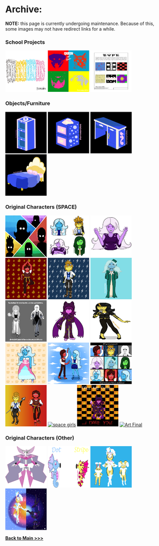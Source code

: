 # Archive: 

**NOTE:** this page is currently undergoing maintenance. Because of this, some images may not have redirect links for a while.

### School Projects
[<img src="images/negativespace.png" alt="negativespace" height="130" width="130" onContextMenu="return false;"/>](details/negativespace.md)
[<img src="images/animalalbum.png" alt="animalalbum" height="130" width="130" onContextMenu="return false;"/>](details/albumrecreation.md)
[<img src="images/typedesign.jpg" alt="typedesign" height="130" width="130" onContextMenu="return false;"/>](details/typedesign.md)

### Objects/Furniture
[<img src="images/objects/oceanbookshelf.png" alt="oceanbookshelf" height="130" width="130" onContextMenu="return false;"/>](details/objects/bookshelf.md)
[<img src="images/objects/oceandrawer.png" alt="oceandrawer" height="130" width="130" onContextMenu="return false;"/>](details/objects/oceandrawer.md)
[<img src="images/objects/oceandesk.png" alt="oceandesk" height="130" width="130" onContextMenu="return false;"/>](details/objects/oceandesk.md)
[<img src="images/objects/oceanbed.PNG" alt="oceanbed" height="130" width="130" onContextMenu="return false;"/>](details/objects/oceanbed.md)

### Original Characters (SPACE)

[<img src="images/SPACE/cantfixyou.png" alt="Redraw" height="130" width="130" onContextMenu="return false;"/>](details/SPACE/cantfix.md)
[<img src="images/SPACE/ipadpractice.PNG" alt="practice" height="130" width="130" onContextMenu="return false;"/>](details/SPACE/ipadpractice.md)
[<img src="images/SPACE/akaneshadow.png" alt="Danganronpa pose study" height="130" width="130" onContextMenu="return false;"/>](details/SPACE/drstudy.md)
[<img src="images/SPACE/pyroredesign.png" alt="Pyro" height="130" width="130" onContextMenu="return false;"/>](details/SPACE/pyroredesign.md)
[<img src="images/SPACE/electraredesign.png" alt="Electra" height="130" width="130" onContextMenu="return false;"/>](details/SPACE/electraredesign.md)
[<img src="images/SPACE/cadence.png" alt="Cadence" height="130" width="130" onContextMenu="return false;"/>](details/SPACE/cadence.md)
[<img src="images/SPACE/mythoscompare.png" alt="comparison" height="130" width="130" onContextMenu="return false;"/>](details/SPACE/mythoscompare.md)
[<img src="images/SPACE/nihilus.png" alt="Nihilus concept" height="130" width="130" onContextMenu="return false;"/>](details/SPACE/nihilus.md)
[<img src="images/SPACE/bumble.png" alt="Bumble" height="130" width="130" onContextMenu="return false;"/>](details/SPACE/bumble.md)
[<img src="images/SPACE/mermaidaqua.png" alt="Mermaid Aqua" height="130" width="130" onContextMenu="return false;"/>](details/SPACE/mermaidaqua.md)
[<img src="images/SPACE/oblivion.png" alt="oblivion" height="130" width="130" onContextMenu="return false;"/>](details/SPACE/oblivion.md)
[<img src="images/SPACE/facemyart.PNG" alt="art tag" height="130" width="130" onContextMenu="return false;"/>](details/SPACE/facemyart.md)
[<img src="images/SPACE/brainsandbrawn.png" alt="brains and brawn" height="130" width="130" onContextMenu="return false;"/>](details/SPACE/brainsandbrawn.md)
[<img src="images/SPACE/spacegirls.PNG" alt="space girls" height="130" width="130" onContextMenu="return false;"/>](details/SPACE/spacegirls.md)
[<img src="images/SPACE/cute.png" alt="cute" height="130" width="130" onContextMenu="return false;"/>](details/SPACE/cute.md)
[<img src="https://i9.ytimg.com/vi_webp/ldQsqwbTSqU/mqdefault.webp?time=1608144000000&sqp=CICp6f4F&rs=AOn4CLAh-S1oV__up8QsY6c8JL0VkalGHQ" alt="Art Final" height="130" width="130" onContextMenu="return false;"/>](details/SPACE/keepfighting.md)

### Original Characters (Other)
[<img src="images/Harxol.png" alt="Harxol" height="130" width="130" onContextMenu="return false;"/>](details/harxol.md)
[<img src="images/seahorses.png" alt="seahorses" height="130" width="130" onContextMenu="return false;"/>](details/seahorses.md)
[<img src="images/skyrabbits/skyrabbits.png" alt="skyrabbits" height="130" width="130" onContextMenu="return false;"/>](details/skyrabbits.md)
[<img src="images/skyrabbits/yinyang1.png" alt="mayday" height="130" width="130" onContextMenu="return false;"/>](details/mayday.md)

**[Back to Main >>>](https://arrowarchive.github.io/The-Arrowarchive/index)**
